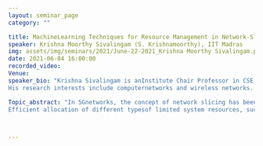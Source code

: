 ```yaml
---
layout: seminar_page
category: ""

title: MachineLearning Techniques for Resource Management in Network-Sliced 5G Networks
speaker: Krishna Moorthy Sivalingam (S. Krishnamoorthy), IIT Madras
img: assets/img/seminars/2021/June-22-2021_Krishna Moorthy Sivalingam.png
date: 2021-06-04 16:00:00 
recorded_video:  
Venue: 
speaker_bio: "Krishna Sivalingam is anInstitute Chair Professor in CSE Department, IIT Madras, Chennai, INDIA. He receivedhis Ph.D. (1994) and M.S. (1990) degrees in Computer Sciencefrom SUNY Buffalo; and his B.E.  (1988) degree from AnnaUniversity's College of Engineering Guindy, India.  From 1994-2007, hewas a faculty member in University of Maryland, Baltimore County;Washington State University, Pullman and University of North CarolinaGreensboro, all in the USA.
His research interests include computernetworks and wireless networks. He is an IEEE Fellow, INAEFellow and ACM Distinguished Scientist.  He has served asEditor-in-Chief of Springer Photonic Network Communications Journal and EAITransactions on Future Internet, and is presently an EditorialBoard member of IEEE Networking Letters."

Topic_abstract: "In 5Gnetworks, the concept of network slicing has been defined to share the underlying network resourcesamong different slices. Here, slices can be different tenants (as invirtual mobile network providers), different traffic types (asin Internet of Things, enhanced Mobile Broadband) and so on.This has been defined for efficient resource utilization as wellas providing the ability to handle diverse traffic types withdifferent service requirements. Network slicing can be realized in theradio access network (RAN), the optical transport network and the 5GCore.
Efficient allocation of different typesof limited system resources, such as cloud/data center computing forrealizing virtualized network functions in the RAN and Core, radiospectrum, and optical network bandwidth is an important problem to beaddressed by network operators. Traditionally, this has beenhandled using heuristics, complex resource optimizationformulations, etc. Recently, machine learning techniques have been developedfor providing solutions to some of these resource managementproblems. In particular, there has been interest in suitably utilizingreinforcement learning (RL), deep reinforcement learning (DRL) andfederated learning (FL) techniques. Several standards activities are underway to define the framework for applying ML to Networks in general, andspecifically for 5G Networks. This talk will present anoverview of the concepts of 5G networks, Network Slicing, standardsframeworks, and some representative state-of-the-artdevelopments in this field, with specific focus on the use of DRLtechniques for resource Management in Network Sliced 5G networks."



---
```



